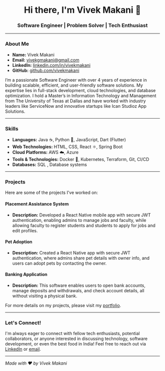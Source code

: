 <h1 align="center">Hi there, I'm Vivek Makani 👋</h1>
<h3 align="center">Software Engineer | Problem Solver | Tech Enthusiast</h3>

---

### About Me

- **Name:** Vivek Makani
- **Email:** [vivekgmakani@gmail.com](mailto:vivekgmakani@gmail.com)
- **LinkedIn:** [linkedin.com/in/vivekmakani](https://www.linkedin.com/in/vivekmakani)
- **GitHub:** [github.com/vivekmakani](https://github.com/vivekmakani)

I’m a passionate Software Engineer with over 4 years of experience in building scalable, efficient, and user-friendly software solutions. My expertise lies in full-stack development, cloud technologies, and database optimization. I hold a Master’s in Information Technology and Management from The University of Texas at Dallas and have worked with industry leaders like ServiceNow and innovative startups like Ican Studioz App Solutions.

---

### Skills

- **Languages:** Java ☕, Python 🐍, JavaScript, Dart (Flutter)
- **Web Technologies:** HTML, CSS, React ⚛️, Spring Boot
- **Cloud Platforms:** AWS ☁️, Azure
- **Tools & Technologies:** Docker 🐳, Kubernetes, Terraform, Git, CI/CD
- **Databases:** SQL ️, Database systems

---

### Projects

Here are some of the projects I've worked on:

#### Placement Assistance System
- **Description:** Developed a React Native mobile app with secure JWT authentication, enabling admins to manage jobs and faculty, while allowing faculty to register students and students to apply for jobs and edit profiles.

#### Pet Adoption
- **Description:** Created a React Native app with secure JWT authentication, where admins share pet details with owner info, and users can adopt pets by contacting the owner.

#### Banking Application
- **Description:** This software enables users to open bank accounts, manage deposits and withdrawals, and check account details, all without visiting a physical bank.

For more details on my projects, please visit my [portfolio](https://vivekmakani.github.io/portfolio/).

---

### Let's Connect!

I'm always eager to connect with fellow tech enthusiasts, potential collaborators, or anyone interested in discussing technology, software development, or even the best food in India! Feel free to reach out via [LinkedIn](https://www.linkedin.com/in/vivekmakani) or [email](mailto:vivekgmakani@gmail.com).

---

*Made with ❤️ by Vivek Makani*
